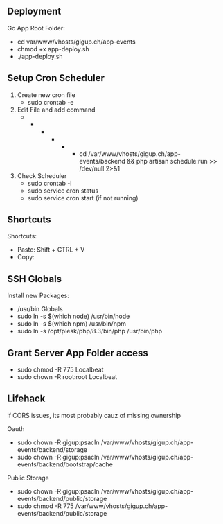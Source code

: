 ## Deployment
Go App Root Folder:
   - cd var/www/vhosts/gigup.ch/app-events
   - chmod +x app-deploy.sh
   - ./app-deploy.sh

## Setup Cron Scheduler
1. Create new cron file
   - sudo crontab -e
2. Edit File and add command
   - * * * * * cd /var/www/vhosts/gigup.ch/app-events/backend && php artisan schedule:run >> /dev/null 2>&1
3. Check Scheduler
   - sudo crontab -l
   - sudo service cron status
   - sudo service cron start (if not running)

## Shortcuts
Shortcuts:
   - Paste: Shift + CTRL + V
   - Copy: 

## SSH Globals
Install new Packages:
   - /usr/bin
Globals
   - sudo ln -s $(which node) /usr/bin/node
   - sudo ln -s $(which npm) /usr/bin/npm
   - sudo ln -s /opt/plesk/php/8.3/bin/php /usr/bin/php

## Grant Server App Folder access
   - sudo chmod -R 775 Localbeat
   - sudo chown -R root:root Localbeat

## Lifehack
if CORS issues, its most probably cauz of missing ownership

Oauth
   - sudo chown -R gigup:psacln /var/www/vhosts/gigup.ch/app-events/backend/storage
   - sudo chown -R gigup:psacln /var/www/vhosts/gigup.ch/app-events/backend/bootstrap/cache

Public Storage
   - sudo chown -R gigup:psacln /var/www/vhosts/gigup.ch/app-events/backend/public/storage
   - sudo chmod -R 775 /var/www/vhosts/gigup.ch/app-events/backend/public/storage
